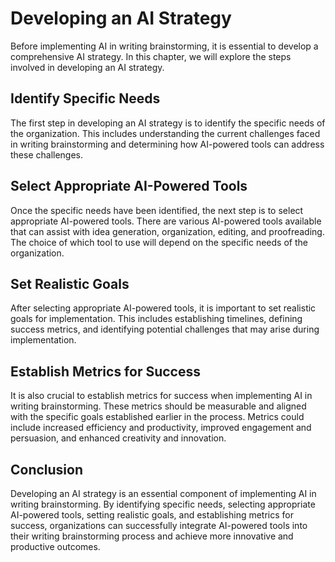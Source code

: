 Developing an AI Strategy
==============================================================================

Before implementing AI in writing brainstorming, it is essential to develop a comprehensive AI strategy. In this chapter, we will explore the steps involved in developing an AI strategy.

Identify Specific Needs
-----------------------

The first step in developing an AI strategy is to identify the specific needs of the organization. This includes understanding the current challenges faced in writing brainstorming and determining how AI-powered tools can address these challenges.

Select Appropriate AI-Powered Tools
-----------------------------------

Once the specific needs have been identified, the next step is to select appropriate AI-powered tools. There are various AI-powered tools available that can assist with idea generation, organization, editing, and proofreading. The choice of which tool to use will depend on the specific needs of the organization.

Set Realistic Goals
-------------------

After selecting appropriate AI-powered tools, it is important to set realistic goals for implementation. This includes establishing timelines, defining success metrics, and identifying potential challenges that may arise during implementation.

Establish Metrics for Success
-----------------------------

It is also crucial to establish metrics for success when implementing AI in writing brainstorming. These metrics should be measurable and aligned with the specific goals established earlier in the process. Metrics could include increased efficiency and productivity, improved engagement and persuasion, and enhanced creativity and innovation.

Conclusion
----------

Developing an AI strategy is an essential component of implementing AI in writing brainstorming. By identifying specific needs, selecting appropriate AI-powered tools, setting realistic goals, and establishing metrics for success, organizations can successfully integrate AI-powered tools into their writing brainstorming process and achieve more innovative and productive outcomes.
